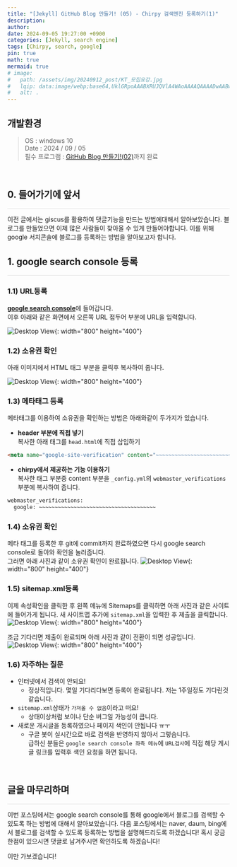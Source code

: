 ```yaml
---
title: "[Jekyll] GitHub Blog 만들기! (05) - Chirpy 검색엔진 등록하기(1)"
description: 
author:
date: 2024-09-05 19:27:00 +0900
categories: [Jekyll, search engine]
tags: [Chirpy, search, google]
pin: true
math: true
mermaid: true
# image:
#   path: /assets/img/20240912_post/KT_모집요강.jpg
#   lqip: data:image/webp;base64,UklGRpoAAABXRUJQVlA4WAoAAAAQAAAADwAABwAAQUxQSDIAAAARL0AmbZurmr57yyIiqE8oiG0bejIYEQTgqiDA9vqnsUSI6H+oAERp2HZ65qP/VIAWAFZQOCBCAAAA8AEAnQEqEAAIAAVAfCWkAALp8sF8rgRgAP7o9FDvMCkMde9PK7euH5M1m6VWoDXf2FkP3BqV0ZYbO6NA/VFIAAAA
#   alt: .
---
```


## **개발환경**
>OS : windows 10 <br/>
Date : 2024 / 09 / 05 <br/>
필수 프로그램 : [GitHub Blog 만들기!(02)](https://lucky-seoyounghyun.github.io/posts/Jekyll-GitHub-Blog-%EB%A7%8C%EB%93%A4%EA%B8%B0-(02)-Chirpy-%EC%A0%81%EC%9A%A9/)까지 완료

<br/>

## **0. 들어가기에 앞서**
<hr style="height: 0.5px; background-color: rgba(0, 0, 0, .1); border: none;" />
이전 글에서는 giscus를 활용하여 댓글기능을 만드는 방법에대해서 알아보았습니다.  
블로그를 만들었으면 이제 많은 사람들이 찾아올 수 있게 만들어야합니다.
이를 위해 google 서치콘솔에 블로그를 등록하는 방법을 알아보고자 합니다.

<br/>

## **1. google search console 등록**
<hr style="height: 0.5px; background-color: rgba(0, 0, 0, .1); border: none;" />

### **1.1) URL등록**  
[**google search console**](https://search.google.com/search-console/welcome)에 들어갑니다.  
이후 아래와 같은 화면에서 오른쪽 URL 접두어 부분에 URL을 입력합니다.

![Desktop View](/assets/img/20240905_post/search_console_01.JPG){: width="800" height="400"}

### **1.2) 소유권 확인**  
아래 이미지에서 HTML 태그 부분을 클릭후 복사하여 줍니다.

![Desktop View](/assets/img/20240905_post/search_console_02.JPG){: width="800" height="400"}

### **1.3) 메타태그 등록**  
메타태그를 이용하여 소유권을 확인하는 방법은 아래와같이 두가지가 있습니다.
- **header 부분에 직접 넣기**  
복사한 아래 태그를 `head.html`에 직접 삽입하기

```html
<meta name="google-site-verification" content="~~~~~~~~~~~~~~~~~~~~~~~~~~~~~~~~~~~~~" />
```
- **chirpy에서 제공하는 기능 이용하기**  
복사한 태그 부분중 content 부분을 `_config.yml`의 `webmaster_verifications`부분에 복사하여 줍니다.

```html
webmaster_verifications:
  google: ~~~~~~~~~~~~~~~~~~~~~~~~~~~~~~~~~~~~~
```

### **1.4) 소유권 확인**
메타 태그를 등록한 후 git에 commit까지 완료하였으면 다시 google search console로 돌아와 확인을 눌러줍니다.  
그러면 아래 사진과 같이 소유권 확인이 완료됩니다.
![Desktop View](/assets/img/20240905_post/search_console_03.JPG){: width="800" height="400"}

### **1.5) sitemap.xml등록**
이제 속성확인을 클릭한 후 왼쪽 메뉴에 Sitemaps를 클릭하면 아래 사진과 같은 사이트에 들어가게 됩니다.
새 사이트맵 추가에 `sitemap.xml`을 입력한 후 제출을 클릭합니다.
![Desktop View](/assets/img/20240905_post/search_console_04.JPG){: width="800" height="400"}

조금 기다리면 제출이 완료되며 아래 사진과 같이 전환이 되면 성공입니다.
![Desktop View](/assets/img/20240905_post/search_console_05.JPG){: width="800" height="400"}

### **1.6) 자주하는 질문**
- 인터넷에서 검색이 안되요!
  - 정상적입니다. 몇일 기다리다보면 등록이 완료됩니다. 저는 1주일정도 기다린것 같습니다.
- `sitemap.xml`상태가 `가져올 수 없음`이라고 떠요!
  - 상태이상처럼 보이나 단순 버그일 가능성이 큽니다.
- 새로운 개시글을 등록하였으나 페이지 색인이 안됩니다 ㅠㅜ
  - 구글 봇이 실시간으로 바로 검색을 반영하지 않아서 그렇습니다.  
  급하신 분들은 `google search console 좌측 메뉴`에 `URL검사`에 직접 해당 게시글 링크를 입력후 색인 요청을 하면 됩니다.

<br/>

## **글을 마무리하며**

<hr style="height: 0.5px; background-color: rgba(0, 0, 0, .1); border: none;" />

이번 포스팅에서는 google search console를 통해 google에서 블로그를 검색할 수 있도록 하는 방법에 대해서 알아보았습니다.
다음 포스팅에서는 naver, daum, bing에서 블로그를 검색할 수 있도록 등록하는 방법을 설명해드리도록 하겠습니다!
혹시 궁금한점이 있으시면 댓글로 남겨주시면 확인하도록 하겠습니다!

이만 가보겠습니다!

<br/>